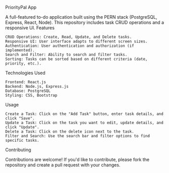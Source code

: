 PriorityPal App

A full-featured to-do application built using the PERN stack (PostgreSQL, Express, React, Node). This repository includes task CRUD operations and a responsive UI.
Features

    CRUD Operations: Create, Read, Update, and Delete tasks.
    Responsive UI: User interface adapts to different screen sizes.
    Authentication: User authentication and authorization (if implemented).
    Search and Filter: Ability to search and filter tasks.
    Sorting: Tasks can be sorted based on different criteria (date, priority, etc.).

Technologies Used

    Frontend: React.js
    Backend: Node.js, Express.js
    Database: PostgreSQL
    Styling: CSS, Bootstrap

Usage

    Create a Task: Click on the "Add Task" button, enter task details, and click "Save".
    Update a Task: Click on the task you want to edit, update details, and click "Update".
    Delete a Task: Click on the delete icon next to the task.
    Filter and Search: Use the search bar and filter options to find specific tasks.

Contributing

Contributions are welcome! If you'd like to contribute, please fork the repository and create a pull request with your changes.
